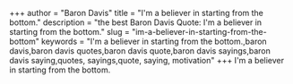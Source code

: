 +++
author = "Baron Davis"
title = "I'm a believer in starting from the bottom."
description = "the best Baron Davis Quote: I'm a believer in starting from the bottom."
slug = "im-a-believer-in-starting-from-the-bottom"
keywords = "I'm a believer in starting from the bottom.,baron davis,baron davis quotes,baron davis quote,baron davis sayings,baron davis saying,quotes, sayings,quote, saying, motivation"
+++
I'm a believer in starting from the bottom.
